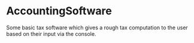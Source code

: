 # AccountingSoftware

Some basic tax software which gives a rough tax computation to the user based on their input via the console.
